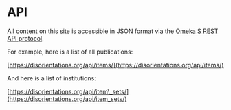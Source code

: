 # API

All content on this site is accessible in JSON format via the [Omeka S REST API protocol](https://omeka.org/s/docs/developer/api/rest_api/).

For example, here is a list of all publications:

[https://disorientations.org/api/items/](https://disorientations.org/api/items/)

And here is a list of institutions:

[https://disorientations.org/api/item\_sets/](https://disorientations.org/api/item_sets/)